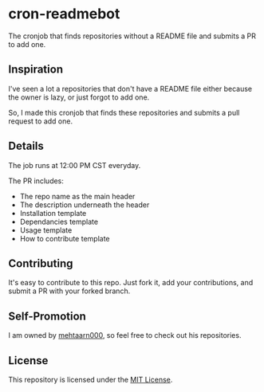 # cron-readmebot
The cronjob that finds repositories without a README file and submits a PR to add one.

## Inspiration
I've seen a lot a repositories that don't have a README file either because the owner is lazy, or just forgot to add one. 

So, I made this cronjob that finds these repositories and submits a pull request to add one.

## Details
The job runs at 12:00 PM CST everyday.

The PR includes:
- The repo name as the main header
- The description underneath the header
- Installation template
- Dependancies template
- Usage template
- How to contribute template

## Contributing
It's easy to contribute to this repo. Just fork it, add your contributions, and submit a PR with your forked branch.

## Self-Promotion
I am owned by [mehtaarn000](https://github.com/mehtaarn000), so feel free to check out his repositories.

## License
This repository is licensed under the [MIT License](https://opensource.org/licenses/MIT).
